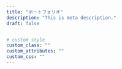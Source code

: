 ```yaml
---
title: "ポートフォリオ"
description: "This is meta description."
draft: false


# custom style
custom_class: ""
custom_attributes: ""
custom_css: ""
---
```


